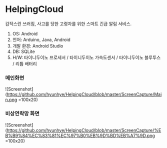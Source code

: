 # HelpingCloud

갑작스런 쓰러짐, 사고를 당한 고령자를 위한 스마트 긴급 알림 서비스.

1. OS:	Android
2. 언어:	Arduino, Java, Android
3. 개발 환경:	Android Studio
4. DB:	SQLite
5. H/W:	타이니두이노 프로세서 /  타이니두이노 가속도센서 /  타이니두이노 블루투스 /  리튬 배터리


### 메인화면
![Screenshot](https://github.com/hyunhye/HelpingCloud/blob/master/ScreenCapture/Main.png =100x20)

### 비상연락망 화면
![Screenshot](https://github.com/hyunhye/HelpingCloud/blob/master/ScreenCapture/%EB%B9%84%EC%83%81%EC%97%B0%EB%9D%BD%EB%A7%9D.png =100x20)